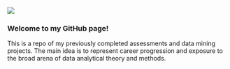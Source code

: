 [![](https://api.netlify.com/api/v1/badges/9a9c124d-8fbf-4d3e-9b8a-6d912f1cdb18/deploy-status)](https://app.netlify.com/sites/ocardec/deploys)

### Welcome to my GitHub page!

This is a repo of my previously completed assessments and data mining projects. The main idea is to represent career progression and exposure to the broad arena of data analytical theory and methods.

